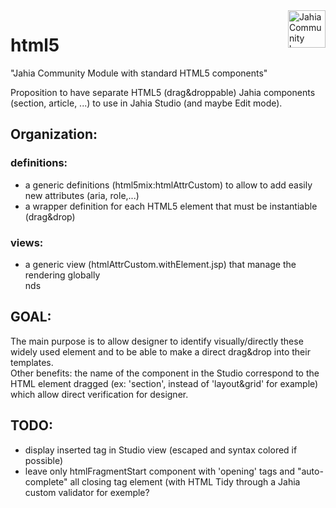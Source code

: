 <a href="https://doc.jahiacommunity.org">
    <img src="https://doc.jahiacommunity.org/files/live/sites/doc/files/logos/jc-resource-center-200.png" alt="Jahia Community logo" title="Jahia Community Documentation" align="right" height="60" />
</a>

# html5
"Jahia Community Module with standard HTML5 components"

Proposition to have separate HTML5 (drag&droppable) Jahia components (section, article, ...) to use in Jahia Studio (and maybe Edit mode).

<h2>Organization:</h2>


<h3>definitions:</h3>
<ul>
<li>a generic definitions (html5mix:htmlAttrCustom) to allow to add easily new attributes (aria, role,...)</li>
<li>a wrapper definition for each HTML5 element that must be instantiable (drag&drop)</li>
</ul>


<h3>views:</h3>
<ul>
<li>a generic view (htmlAttrCustom.withElement.jsp) that manage the rendering globally</li>nds
</ul>

<h2>GOAL:</h2>
<p>The main purpose is to allow designer to identify visually/directly these widely used element and to be able to make a direct drag&drop into their templates.<BR>
Other benefits: the name of the component in the Studio correspond to the HTML element dragged (ex: 'section', instead of 'layout&grid' for example) which allow direct verification for designer.</p>

<h2>TODO:</h2>
<ul>
<li>display inserted tag in Studio view (escaped and syntax colored if possible)</li>
<li>leave only htmlFragmentStart component with 'opening' tags and "auto-complete" all closing tag element (with HTML Tidy through a Jahia custom validator for exemple?</li>
</ul>
